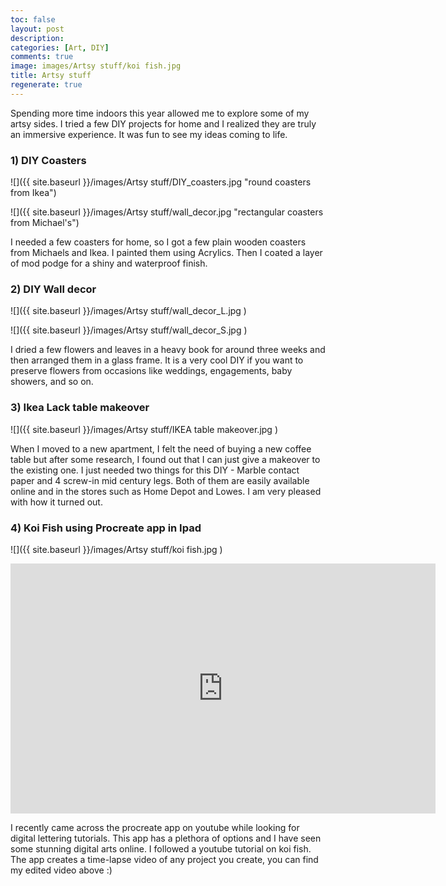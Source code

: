 ```yaml
---
toc: false
layout: post
description: 
categories: [Art, DIY]
comments: true
image: images/Artsy stuff/koi fish.jpg
title: Artsy stuff
regenerate: true
---
```


 Spending more time indoors this year allowed me to explore some of my artsy sides. I tried a few DIY projects for home and I realized they are truly an immersive experience. It was fun to see my ideas coming to life. 

### 1) DIY Coasters

 ![]({{ site.baseurl }}/images/Artsy stuff/DIY_coasters.jpg "round coasters from Ikea")


 ![]({{ site.baseurl }}/images/Artsy stuff/wall_decor.jpg "rectangular coasters from Michael's")

 I needed a few coasters for home, so I got a few plain wooden coasters from Michaels and Ikea. I painted them using Acrylics. Then I coated a layer of mod podge for a shiny and waterproof finish.

### 2) DIY Wall decor 

 ![]({{ site.baseurl }}/images/Artsy stuff/wall_decor_L.jpg )


 ![]({{ site.baseurl }}/images/Artsy stuff/wall_decor_S.jpg )

 I dried a few flowers and leaves in a heavy book for around three weeks and then arranged them in a glass frame. It is a very cool DIY if you want to preserve flowers from occasions like weddings, engagements, baby showers, and so on.
### 3) Ikea Lack table makeover

 ![]({{ site.baseurl }}/images/Artsy stuff/IKEA table makeover.jpg )

 When I moved to a new apartment, I felt the need of buying a new coffee table but after some research, I found out that I can just give a makeover to the existing one. I just needed two things for this DIY - Marble contact paper and 4 screw-in mid century legs. Both of them are easily available online and in the stores such as Home Depot and Lowes. I am very pleased with how it turned out.

### 4) Koi Fish using Procreate app in Ipad

  ![]({{ site.baseurl }}/images/Artsy stuff/koi fish.jpg )

 <iframe width="680" height="400" src="https://www.youtube.com/embed/Y8FwS_VDk8M" frameborder="0"> </iframe>

 I recently came across the procreate app on youtube while looking for digital lettering tutorials. This app has a plethora of options and I have seen some stunning digital arts online. I followed a youtube tutorial on koi fish. The app creates a time-lapse video of any project you create, you can find my edited video above :)